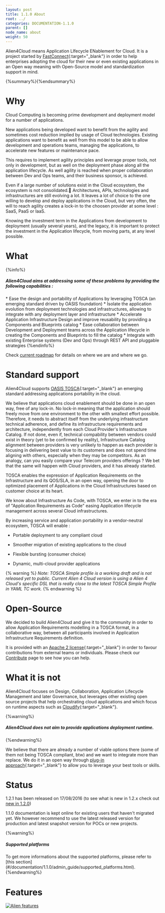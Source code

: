 ```yaml
---
layout: post
title: 1.1.0 About
root: ../
categories: DOCUMENTATION-1.1.0
parent: []
node_name: about
weight: 50
---
```


Alien4Cloud means Application LIfecycle ENablement for Cloud. It is a project started by [FastConnect](http://www.fastconnect.fr){:target="_blank"} in order to help enterprises adopting the cloud for their new or even existing applications in an Open way meaning with Open-Source model and standardization support in mind.

{%summary%}{%endsummary%}

# Why
Cloud Computing is becoming prime development and deployment model for a number of applications.

New applications being developed want to benefit from the agility and sometimes cost reduction implied by usage of Cloud technologies.
Existing applications want to benefit as well from this model to be able to allow development and operations teams, managing the applications, to accelerate new features or maintenance pace.

This requires to implement agility principles and leverage proper tools, not only in development, but as well on the deployment phase along all the application lifecycle.
As well agility is reached when proper collaboration between Dev and Ops teams, and their business sponsor, is achieved.

Even if a large number of solutions exist in the Cloud ecosystem, the ecosystem is not consolidated. Architectures, APIs, technologies and infrastructures are still evolving a lot.
It leaves a lot of choice to the one willing to develop and deploy applications in the Cloud, but very often, the will to reach agility creates a lock-in to the choosen provider at some level : SaaS, PaaS or IaaS.

Knowing the investment term in the Applications from development to deployment (usually several years), and the legacy, it is important to protect the investment in the Application lifecycle, from moving parts, at any level possible.

# What
<p>
{%info%}
  <h5>Alien4Cloud aims at addressing some of these problems by providing the following capabilities :</h5>
* Ease the design and portability of Applications by leveraging TOSCA (an emerging standard driven by OASIS foundation)
* Isolate the application evolution from deployment technologies and infrastructures, allowing to integrate with any deployment layer and infrastructure
* Accelerate Application Infrastructure Design and improve reusability by providing a Components and Blueprints catalog
* Ease collaboration between Development and Deployment teams across the Application lifecycle in creating the Components and Blueprints to fill the catalog
* Integrate with existing Enterprise systems (Dev and Ops) through REST API and pluggable strategies
{%endinfo%}
</p>

Check [current roadmap](../../roadmap) for details on where we are and where we go.

# Standard support
Alien4Cloud supports [OASIS TOSCA](https://www.oasis-open.org/committees/tc_home.php?wg_abbrev=tosca){:target="_blank"} an emerging standard addressing applications portability in the cloud.

We believe that applications cloud enablement should be done in an open way, free of any lock-in.
No lock-in meaning that the application should freely move from one environment to the other with smallest effort possible. Therefore, it needs to abstract itself from the underlying infrastructure technical adherence, and define its infrastructure requirements and architecture, independently from each Cloud Provider's Infrastructure Catalog.
If not done, even if, technical compability between vendors could exist in theory (yet to be confirmed by reality), Infrastructure Catalog alignment between providers is very unlikely to happen as each provider is focusing in delivering best value to its customers and does not spend time aligning with others, especially when they may be competitors.
As an analogy, can you easily compare your Telecom providers offerings ?
We bet that the same will happen with Cloud providers, and it has already started.

TOSCA enables the expression of Application Requirements on the Infrastructure and its QOS/SLA, in an open way, opening the door to optimized placement of Applications in the Cloud Infrastructures based on customer choice at its heart.

We know about Infrastructure As Code, with TOSCA, we enter in to the era of "Application Requirements as Code" easing Application lifecycle management across several Cloud infrastructures.

By increasing service and application portability in a vendor-neutral ecosystem, TOSCA will enable :

* Portable deployment to any compliant cloud

* Smoother migration of existing applications to the cloud

* Flexible bursting (consumer choice)

* Dynamic, multi-cloud provider applications

{% warning %}
_Note: TOSCA Simple profile is a working draft and is not released yet to public. Current Alien 4 Cloud version is using a Alien 4 Cloud's specific DSL that is really close to the latest TOSCA Simple Profile in YAML TC work._
{% endwarning %}

# Open-Source
We decided to build Alien4Cloud and give it to the community in order to allow  Application Requirements modelling in a TOSCA format, in a collaborative way, between all participants involved in Application Infrastructure Requirements definition.

It is provided with an [Apache 2 license](http://www.apache.org/licenses/LICENSE-2.0.html){:target="_blank"} in order to favour contributions from external teams or individuals.
Please check our [Contribute](#/developer_guide/index.html) page to see how you can help.

# What it is not
Alien4Cloud focuses on Design, Collaboration, Application Lifecycle Management and later Governance, but leverages other existing open source projects that help orchestrating cloud applications and which focus on runtime aspects such as [Cloudify](http://getcloudify.org){:target="_blank"}.

{%warning%}
<h5>Alien4Cloud does not aim to provide applications deployment runtime.</h5>
{%endwarning%}

We believe that there are already a number of viable options there (some of them not being TOSCA compliant, btw) and we want to integrate more than replace.
We do it in an open way through [plug-in approach](../developer_guide/plugin.html){:target="_blank"} to allow you to leverage your best tools or skills.

# Status

1.2.1 has been released on 17/08/2016 (to see what is new in 1.2.x check out [new in 1.2.0](whatsnew))

1.1.0 documentation is kept online for existing users that haven't migrated yet. We however recommend to use the latest released version for production and latest snapshot version for POCs or new projects.

{%warning%}
<h5>Supported platforms</h5>
To get more informations about the supported platforms, please refer to [this section](#/documentation/1.1.0/admin_guide/supported_platforms.html).
{%endwarning%}

# Features

[![Alien features](../images/alien-features-1-1.png)](../images/alien-features-1-1.png)
